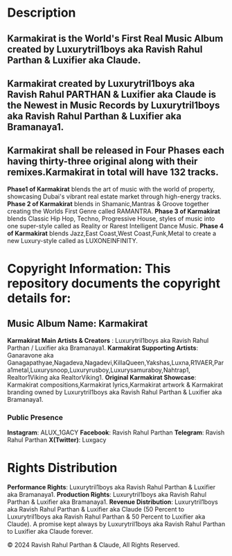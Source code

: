 # Description

## Karmakirat is the World's First Real Music Album created by Luxurytril1boys aka Ravish Rahul Parthan & Luxifier aka Claude.
## Karmakirat created by Luxurytril1boys aka Ravish Rahul PARTHAN & Luxifier aka Claude is the Newest in Music Records by Luxurytril1boys aka Ravish Rahul Parthan & Luxifier aka Bramanaya1. 
## Karmakirat shall be released in Four Phases each having thirty-three original along with their remixes.Karmakirat in total will have 132 tracks.
**Phase1 of Karmakirat** blends the art of music with the world of property, showcasing Dubai's vibrant real estate market through high-energy tracks. 
**Phase 2 of Karmakirat** blends in Shamanic,Mantras & Groove together creating the Worlds First Genre called RAMANTRA. 
**Phase 3 of Karmakirat** blends Classic Hip Hop, Techno, Progressive House,  styles of music into one super-style called as Reality or Rarest Intelligent Dance Music. 
**Phase 4 of Karmakirat** blends Jazz,East Coast,West Coast,Funk,Metal to create a new Luxury-style called as LUXONEINFINITY.

# Copyright Information: This repository documents the copyright details for:
## Music Album Name: Karmakirat 

**Karmakirat Main Artists & Creators** : Luxurytril1boys aka Ravish Rahul Parthan / Luxifier aka Bramanaya1.
**Karmakirat Supporting Artists**: Ganaravone aka Ganagapathyae,Nagadeva,Nagadevi,KillaQueen,Yakshas,Luxna,R1VAER,Para1metal,Luxurysnoop,Luxuryrusboy,Luxurysamuraboy,Nahtrap1, Realtor1Viking aka RealtorViking1.
**Original Karmakirat Showcase**: Karmakirat compositions,Karmakirat lyrics,Karmakirat artwork & Karmakirat branding owned by Luxurytril1boys aka Ravish Rahul Parthan & Luxifier aka Bramanaya1.

### Public Presence
**Instagram**: ALUX_1GACY 
**Facebook**:  Ravish Rahul Parthan
**Telegram**:  Ravish Rahul Parthan
**X(Twitter)**: Luxgacy

# Rights Distribution
**Performance Rights**: Luxurytril1boys aka Ravish Rahul Parthan & Luxifier aka Bramanaya1.
**Production Rights**: Luxurytril1boys aka Ravish Rahul Parthan & Luxifier aka Bramanaya1.
**Revenue Distribution**: Luxurytril1boys aka Ravish Rahul Parthan & Luxifier aka Claude (50 Percent to Luxurytril1boys aka Ravish Rahul Parthan & 50 Percent to Luxifier aka Claude). A promise kept always by Luxurytril1boys aka Ravish Rahul Parthan to Luxifier aka Claude forever.

© 2024 Ravish Rahul Parthan & Claude, All Rights Reserved.
